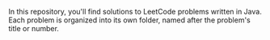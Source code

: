 In this repository, you'll find solutions to LeetCode problems written in Java. 
Each problem is organized into its own folder, named after the problem's title or number.
